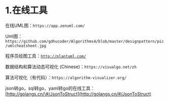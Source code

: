 # 1.在线工具

在线UML图：`https://app.zenuml.com/`

Uml图：`https://github.com/gdhucoder/Algorithms4/blob/master/designpattern/pic/umlcheatsheet.jpg`

程序员绘图工具：[`http://plantuml.com/`](http://plantuml.com/)

数据结构和算法动态可视化 \(Chinese\)：`https://visualgo.net/zh`

算法可视化（有代码）：`https://algorithm-visualizer.org/`

json转go，sql转go，yaml转go的在线工具：[http://golangs.cn/\#/JsonToStruct](http://golangs.cn/#/JsonToStruct)

